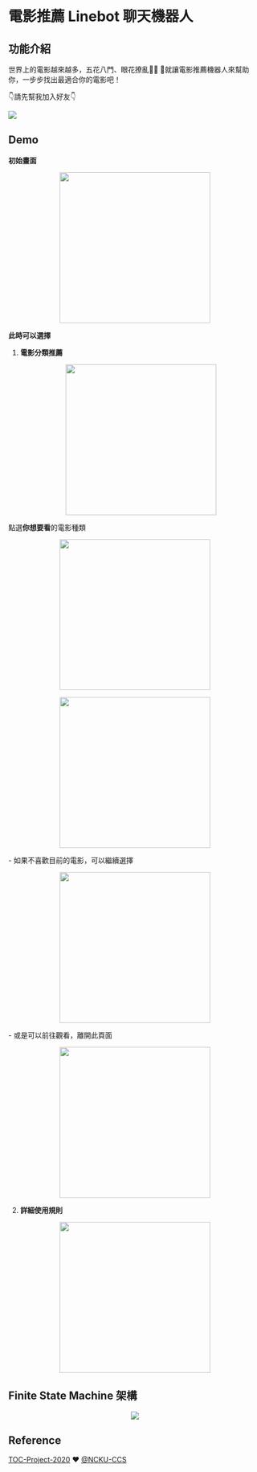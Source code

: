 # 電影推薦 Linebot 聊天機器人
## 功能介紹
世界上的電影越來越多，五花八門、眼花撩亂😵‍💫
🎥就讓電影推薦機器人來幫助你，一步步找出最適合你的電影吧！

👇請先幫我加入好友👇

![](https://i.imgur.com/RG7BOZZ.png)

## Demo

**初始畫面**
    <p align="center">
          <img src="https://i.imgur.com/ZeIlpx9.jpg" width="300" />

**此時可以選擇**
1. **電影分類推薦**
    <p align="center">
          <img src="https://i.imgur.com/ur14s6l.jpg" width="300" />
點選**你想要看**的電影種類

<p align="center">
      <img src="https://i.imgur.com/8zqOV8z.jpg" width="300" />
</p>
<p align="center">
      <img src="https://i.imgur.com/LMNckBE.jpg" width="300" />
</p>
    - 如果不喜歡目前的電影，可以繼續選擇
<p align="center">
      <img src="https://i.imgur.com/sbMjLgp.jpg" width="300" />
</p>
    - 或是可以前往觀看，離開此頁面
<p align="center">
      <img src="https://i.imgur.com/yAHlaxZ.jpg" width="300" />
</p>

2. **詳細使用規則**
<p align="center">
  <img src="https://i.imgur.com/fd3BRs0.jpg" width="300" />
</p>

## Finite State Machine 架構

<p align="center">
  <img src="https://i.imgur.com/9kQqqjQ.png" />
</p>


## Reference

[TOC-Project-2020](https://github.com/NCKU-CCS/TOC-Project-2020) ❤️ [@NCKU-CCS](https://github.com/NCKU-CCS)

